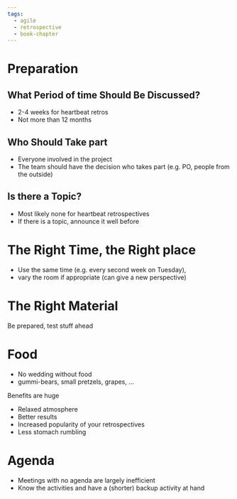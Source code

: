 ```yaml
---
tags:
  - agile
  - retrospective
  - book-chapter
---
```

# Preparation

## What Period of time Should Be Discussed?

- 2-4 weeks for heartbeat retros
- Not more than 12 months

## Who Should Take part

- Everyone involved in the project
- The team should have the decision who takes part (e.g. PO, people from the outside)

## Is there a Topic?

- Most likely none for heartbeat retrospectives
- If there is a topic, announce it well before

# The Right Time, the Right place

- Use the same time (e.g. every second week on Tuesday),
- vary the room if appropriate (can give a new perspective)

# The Right Material

Be prepared, test stuff ahead

# Food

- No wedding without food
- gummi-bears, small pretzels, grapes, ...

Benefits are huge
- Relaxed atmosphere
- Better results
- Increased popularity of your retrospectives
- Less stomach rumbling
# Agenda
- Meetings with no agenda are largely inefficient
- Know the activities and have a (shorter) backup activity at hand

